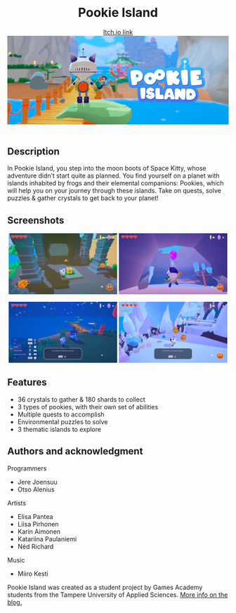 <br />
<div align="center">
<h1>Pookie Island</h1>
<a href="https://nedrichard.itch.io/pookie-island">Itch.io link
<img src="./images/Z98wF9.png" alt="Banner">
</a>
</div>
<br />

## Description
In Pookie Island, you step into the moon boots of Space Kitty, whose adventure didn’t start quite as planned. You find yourself on a planet with islands inhabited by frogs and their elemental companions: Pookies, which will help you on your journey through these islands. Take on quests, solve puzzles & gather crystals to get back to your planet!


## Screenshots
<p align="center">
  <img src="./images/6p8XK6.png" alt="Screenshot" width="49%" >
  <img src="./images/MUu18Z.png" alt="Screenshot" width="49%" >
<p/>

<p align="center">
  <img src="./images/QwYfZr.png" alt="Screenshot" width="49%" >
  <img src="./images/tl2QKt.png" alt="Screenshot" width="49%" >
<p/>

## Features
  - 36 crystals to gather & 180 shards to collect
  - 3 types of pookies, with their own set of abilities
  - Multiple quests to accomplish
  - Environmental puzzles to solve
  - 3 thematic islands to explore

## Authors and acknowledgment
Programmers
  - Jere Joensuu
  - Otso Alenius

Artists
  - Elisa Pantea
  - Liisa Pirhonen
  - Karin Aimonen
  - Katariina Paulaniemi
  - Néd Richard

Music
  - Miiro Kesti

Pookie Island was created as a student project by Games Academy students from the Tampere University of Applied Sciences.
<a href="https://www.gamesacademy.fi/uncategorized/ga-spring-2022-pookie-island">More info on the blog.</a>
